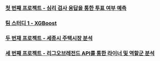 ### [첫 번째 프로젝트 - 심리 검사 응답을 통한 투표 여부 예측](https://github.com/bin9841/data_analysis_project/tree/main/project_01)
### [팀 스터디 1 - XGBoost](https://github.com/bin9841/data_analysis_project/tree/main/team_study_01)
### [두 번재 프로젝트 - 세종시 주택시장 분석](https://github.com/bin9841/data_analysis_project/tree/main/project_02)
### [세 번째 프로젝트 - 리그오브레전드 API를 통한 라이너 및 역할군 분석](https://github.com/bin9841/data_analysis_project/tree/main/project_03)
